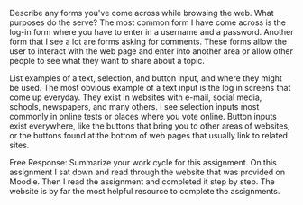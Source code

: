 Describe any forms you've come across while browsing the web. What purposes do the serve?
  The most common form I have come across is the log-in form where you have to enter in
  a username and a password. Another form that I see a lot are forms asking for
  comments. These forms allow the user to interact with the web page and enter into
  another area or allow other people to see what they want to share about a topic.

List examples of a text, selection, and button input, and where they might be used.
  The most obvious example of a text input is the log in screens that come up everyday.
  They exist in websites with e-mail, social media, schools, newspapers, and many others.
  I see selection inputs most commonly in online tests or places where you vote online.
  Button inputs exist everywhere, like the buttons that bring you to other areas of
  websites, or the buttons found at the bottom of web pages that usually link to related
  sites.

Free Response: Summarize your work cycle for this assignment.
  On this assignment I sat down and read through the website that was provided on
  Moodle. Then I read the assignment and completed it step by step. The website is
  by far the most helpful resource to complete the assignments.

